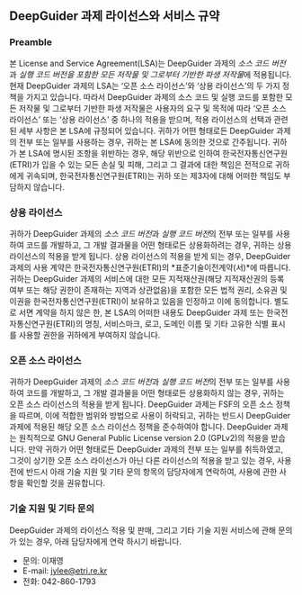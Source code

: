 ## ﻿DeepGuider 과제 라이선스와 서비스 규약

### Preamble
본 License and Service Agreement(LSA)는 DeepGuider 과제의 *소스 코드 버전*과 *실행 코드 버전을 포함한 모든 저작물 및 그로부터 기반한 파생 저작물*에 적용됩니다. 현재 DeepGuider 과제의 LSA는 ‘오픈 소스 라이선스’와 ‘상용 라이선스’의 두 가지 정책을 가지고 있습니다. 따라서 DeepGuider 과제의 소스 코드 및 실행 코드를 포함한 모든 저작물 및 그로부터 기반한 파생 저작물은 사용자의 요구 및 목적에 따라 ‘오픈 소스 라이선스’ 또는 ‘상용 라이선스’ 중 하나의 적용을 받으며, 적용 라이선스의 선택과 관련된 세부 사항은 본 LSA에 규정되어 있습니다. 귀하가 어떤 형태로든 DeepGuider 과제의 전부 또는 일부를 사용하는 경우, 귀하는 본 LSA에 동의한 것으로 간주됩니다. 귀하가 본 LSA에 명시된 조항을 위반하는 경우, 해당 위반으로 인하여 한국전자통신연구원(ETRI)가 입을 수 있는 모든 손실 및 피해, 그리고 그 결과에 대한 책임은 전적으로 귀하에게 귀속되며, 한국전자통신연구원(ETRI)는 귀하 또는 제3자에 대해 어떠한 책임도 부담하지 않습니다.

### 상용 라이선스
귀하가 DeepGuider 과제의 *소스 코드 버전*과 *실행 코드 버전*의 전부 또는 일부를 사용하여 코드를 개발하고, 그 개발 결과물을 어떤 형태로든 상용화하려는 경우, 귀하는 상용 라이선스의 적용을 받게 됩니다.
상용 라이선스의 적용을 받게 되는 경우, DeepGuider 과제의 사용 계약은 한국전자통신연구원(ETRI)의 *표준기술이전계약(서)*에 따릅니다.
귀하는 DeepGuider 과제의 서비스에 대한 모든 지적재산권(해당 지적재산권의 등록 여부 또는 해당 권한이 존재하는 지역과 상관없음)을 포함한 모든 법적 권리, 소유권 및 이권을 한국전자통신연구원(ETRI)이 보유하고 있음을 인정하고 이에 동의합니다. 
별도로 서면 계약을 하지 않은 한, 본 LSA의 어떠한 내용도 DeepGuider 과제 또는 한국전자통신연구원(ETRI)의 명칭, 서비스마크, 로고, 도메인 이름 및 기타 고유한 식별 표시를 사용할 권한을 귀하에게 부여하지 않습니다.

### 오픈 소스 라이선스
귀하가 DeepGuider 과제의 *소스 코드 버전*과 *실행 코드 버전*의 전부 또는 일부를 사용하여 코드를 개발하고, 그 개발 결과물을 어떤 형태로든 상용화하지 않는 경우, 귀하는 오픈 소스 라이선스의 적용을 받게 됩니다.
DeepGuider 과제는 FSF의 오픈 소스 정책을 따르며, 이에 적합한 범위와 방법으로 사용이 허락되고, 귀하는 반드시 DeepGuider 과제에 적용된 해당 오픈 소스 라이선스 정책을 준수하여야 합니다.
DeepGuider 과제는 원칙적으로 GNU General Public License version 2.0 (GPLv2)의 적용을 받습니다.
만약 귀하가 어떤 형태로든 DeepGuider 과제의 전부 또는 일부를 취득하였고, 그것이 상기한 오픈 소스 라이선스가 아닌 다른 라이선스의 적용을 받고 있는 경우, 사용 전에 반드시 아래 기술 지원 및 기타 문의 항목의 담당자에게 연락하여, 사용에 관한 사항을 확인할 것을 권유합니다.

### 기술 지원 및 기타 문의
DeepGuider 과제의 라이선스 적용 및 판매, 그리고 기타 기술 지원 서비스에 관해 문의가 있는 경우, 아래 담당자에게 연락 하시기 바랍니다.

* 문의: 이재영
* E-mail: <jylee@etri.re.kr>
* 전화: 042-860-1793

